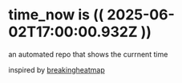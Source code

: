 # time_now is (( 2025-06-02T17:00:00.932Z ))

an automated repo that shows the currnent time

inspired by [breakingheatmap](https://github.com/breakingheatmap/breakingheatmap)